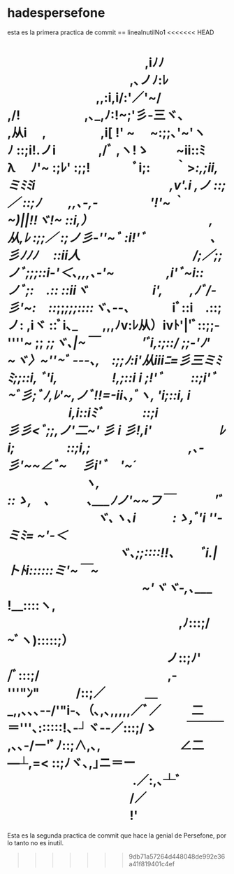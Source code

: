# hadespersefone

esta es la primera practica de commit == lineaInutilNo1
<<<<<<< HEAD

　　　　　　　　　　　 ,iﾉﾉ
　　　　　　　　　　,､ノﾉ:ﾚ
　　　　　　　 ,,:i,i/:'／'~/　　　　　　　　　　　　　　　　 ,/!
　　　　　,､_,ﾉ:!~;'彡-三ヾ､　　　　　　　　　　　　　　 ,从i　 ,
　　　　 ,i[ !' ~　 ~:;;､'~'ヽ　　　　　　　　　　　　　　　ﾉ ::;i!.ノi
　　　 ,/ﾞ ,ヽ!ゝ　　 ~ii::ﾐ　　　　　　　　　　　 λ　 ﾉ'~ :;ﾚ' :;;!
　　　 ﾞi;:　　｀>_:,;ii,ミﾐﾐi　　　　　　　　　　　,v'.i ,ノ ::;／ ::;ﾉ　　 _,,､-,-
　　　　'!'~｀~)||!!ヾ!~ ::i,）　　　　　　　　　　,从,ﾚ :;;／ :;ノ彡-''~ﾞ :i!'ﾞ
　　　　　､彡ﾉﾉﾉ　 ::ii人　　　　　　　　　 /;／;;ノﾞ;;;::i-'＜､,_,,､-'~
　　　　,i'ﾞ~i::ノﾞ;:　.:: ::iiヾ　　　　　 i',　　 ,ﾉﾞ/-彡'~:　::_;;_;;;::::ヾ､--､_
　　　 iﾞ::i　.::; ノ: ,iヾ ::ﾞi､_　　__,,,ﾉv:ﾚ从）ivﾄ'|'ﾞ::;;-''''~ ;;__ _;;ヾ､|~￣
　　　 'ﾞi,:;::/ ;;-'ﾉ'　 ~ヾ〉~''~ﾞ ---､,　:;;ﾉ:i'从iiiﾆ=彡三ミﾐﾐ;;::i, ﾞ'i,
　　　　 !,;::i i ;!'ﾞ　　 ::;i'ﾞ　　　　　　~ﾞ彡;ﾞﾉ,ﾚ'~,ノﾞ!!=-ii､,ﾞヽ, 'i;::i, i
　　　　　i,i::iﾐﾞ　　　 ::;i　　　　　　　　 彡彡<ﾞ;;,ノ'二~' 彡 i 彡!,i'
　　　　　 ﾚi;　　　　 ::;i,;　　　　　　　　,､-彡'~~∠ﾞ~　 彡i'ﾞ　'~´
　　　　　　 ヽ,　　　　 ::ゝ,　､　　　､___ﾉノ'~~フ￣　　　 'ﾞ
　　　　　　　 ヾ､ヽ､i　　　:ゝ,ﾞ'i ''-ミﾐ= ~'-＜
　　　　　　　　　ヾ､;;::::!!､　　ﾞi.|トﾄi::::::ミ'~￣~
　　　　　　　　　　　~'ヾヾ-,､____ !__::::ヽ,
　　　　　　　　　　　　　　,ﾉ:::;/ ~ﾞヽ):::::;）
　　　　　　　　　　　　　ノ::;ﾉ'　　 /ﾞ:::;/
　　　　　　　　　　 ,-'''"ﾝ"　　　/::;／
　　　＿_,,､､､-‐/'"i-､（､,､,,,,,／ﾞ／
　　 二＝'''､::::::!､-┘ヾ--／:::;/ゝ
　　 ￣￣￣　　 ,､､-/ー'ﾞﾉ::;∧,､,
　　　　　　 ∠二―┴,=< ::;ﾉヾ､,｣ニ＝ー
　　　　　　　　　　 .／:,､┴ﾞ
　　　　　　　　　　/／
　　　　　　　　　　!'
=======
Esta es la segunda practica de commit que hace la genial de Persefone, por lo tanto no es inutil.
>>>>>>> 9db71a57264d448048de992e36a41f819401c4ef
